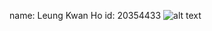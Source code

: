 name: Leung Kwan Ho
id: 20354433
![alt text](https://github.com/khleungat/comp3111-lab1-demo/edit/master/lab1.png)
